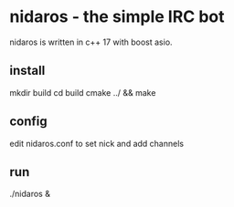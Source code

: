 # nidaros - the simple IRC bot
nidaros is written in c++ 17 with boost asio.

## install
mkdir build
cd build
cmake ../ && make

## config
edit nidaros.conf to set nick and add channels

## run
./nidaros &
